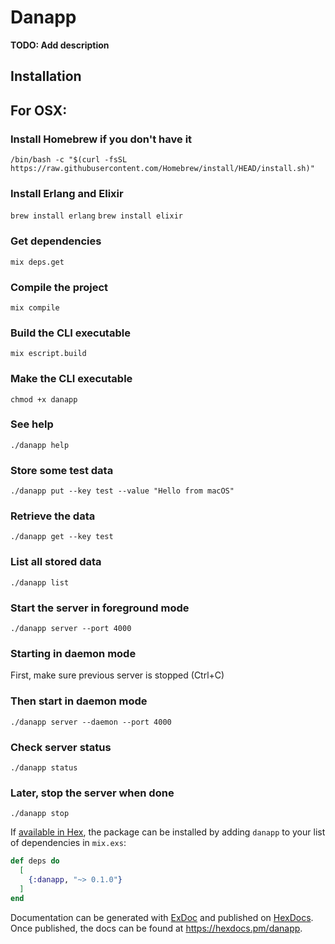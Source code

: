 # Danapp

**TODO: Add description**

## Installation

## For OSX:

### Install Homebrew if you don't have it
```/bin/bash -c "$(curl -fsSL https://raw.githubusercontent.com/Homebrew/install/HEAD/install.sh)"```

### Install Erlang and Elixir
```brew install erlang```
```brew install elixir```

### Get dependencies
```mix deps.get```

### Compile the project
```mix compile ```

### Build the CLI executable
```mix escript.build```

### Make the CLI executable
```chmod +x danapp```

### See help
```./danapp help```

### Store some test data
```./danapp put --key test --value "Hello from macOS"```

### Retrieve the data
```./danapp get --key test```

### List all stored data
```./danapp list```

### Start the server in foreground mode
```./danapp server --port 4000```

### Starting in daemon mode 

First, make sure previous server is stopped (Ctrl+C)
### Then start in daemon mode
```./danapp server --daemon --port 4000```

### Check server status
```./danapp status```

### Later, stop the server when done
```./danapp stop```


If [available in Hex](https://hex.pm/docs/publish), the package can be installed
by adding `danapp` to your list of dependencies in `mix.exs`:

```elixir
def deps do
  [
    {:danapp, "~> 0.1.0"}
  ]
end
```

Documentation can be generated with [ExDoc](https://github.com/elixir-lang/ex_doc)
and published on [HexDocs](https://hexdocs.pm). Once published, the docs can
be found at <https://hexdocs.pm/danapp>.

